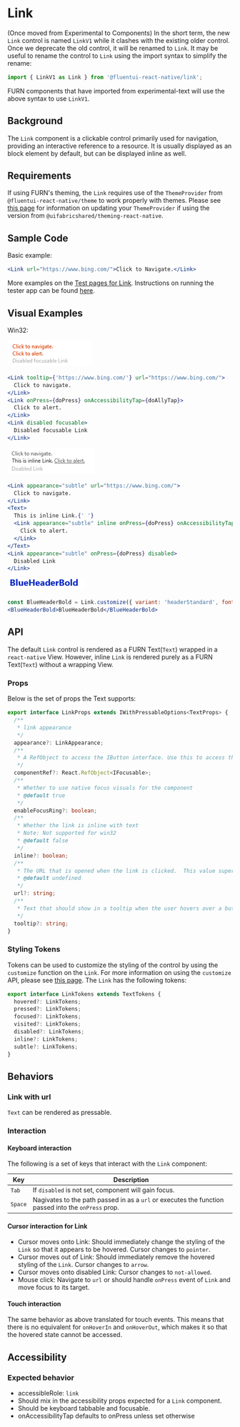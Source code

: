 # Link

(Once moved from Experimental to Components)
In the short term, the new `Link` control is named `LinkV1` while it clashes with the existing older control. Once we deprecate the old control, it will be renamed to `Link`. It may be useful to rename the control to `Link` using the import syntax to simplify the rename:

```ts
import { LinkV1 as Link } from '@fluentui-react-native/link';
```

FURN components that have imported from experimental-text will use the above syntax to use `LinkV1`.

## Background

The `Link` component is a clickable control primarily used for navigation, providing an interactive reference to a resource. It is usually displayed as an block element by default, but can be displayed inline as well.

## Requirements

If using FURN's theming, the `Link` requires use of the `ThemeProvider` from `@fluentui-react-native/theme` to work properly with themes. Please see [this page](../../../docs/pages/Guides/UpdateThemeProvider.md) for information on updating your `ThemeProvider` if using the version from `@uifabricshared/theming-react-native`.

## Sample Code

Basic example:

```jsx
<Link url="https://www.bing.com/">Click to Navigate.</Link>
```

More examples on the [Test pages for Link](../../../apps/fluent-tester/src/TestComponents/LinkExperimental). Instructions on running the tester app can be found [here](../../../apps/fluent-tester/README.md).

## Visual Examples

Win32:

![Default Links on win32 example](./assets/Link_example_default_win32.png)

```jsx
<Link tooltip={'https://www.bing.com/'} url="https://www.bing.com/">
  Click to navigate.
</Link>
<Link onPress={doPress} onAccessibilityTap={doAllyTap}>
  Click to alert.
</Link>
<Link disabled focusable>
  Disabled focusable Link
</Link>
```

![Subtle Links on win32 example](./assets/Link_example_subtle_win32.png)

```jsx
<Link appearance="subtle" url="https://www.bing.com/">
  Click to navigate.
</Link>
<Text>
  This is inline Link.{' '}
  <Link appearance="subtle" inline onPress={doPress} onAccessibilityTap={doAllyTap}>
    Click to alert.
  </Link>
</Text>
<Link appearance="subtle" onPress={doPress} disabled>
  Disabled Link
</Link>
```

![Customized Links on win32 example](./assets/Link_example_customized_win32.png)

```jsx
const BlueHeaderBold = Link.customize({ variant: 'headerStandard', fontWeight: '700', color: '#0229c4', textAlign: 'right' });
<BlueHeaderBold>BlueHeaderBold</BlueHeaderBold>
```

## API

The default `Link` control is rendered as a FURN Text(`Text`) wrapped in a `react-native` View. However, inline `Link` is rendered purely as a FURN Text(`Text`) without a wrapping View.

### Props

Below is the set of props the Text supports:

```ts
export interface LinkProps extends IWithPressableOptions<TextProps> {
  /**
   * link appearance
   */
  appearance?: LinkAppearance;
  /**
   * A RefObject to access the IButton interface. Use this to access the public methods and properties of the component.
   */
  componentRef?: React.RefObject<IFocusable>;
  /**
   * Whether to use native focus visuals for the component
   * @default true
   */
  enableFocusRing?: boolean;
  /**
   * Whether the link is inline with text
   * Note: Not supported for win32
   * @default false
   */
  inline?: boolean;
  /**
   * The URL that is opened when the link is clicked.  This value supersedes the 'onPress' callback when both are present.
   * @default undefined
   */
  url?: string;
  /**
   * Text that should show in a tooltip when the user hovers over a button.
   */
  tooltip?: string;
}
```

### Styling Tokens

Tokens can be used to customize the styling of the control by using the `customize` function on the `Link`. For more information on using the `customize` API, please see [this page](../../framework/composition/README.md). The `Link` has the following tokens:

```ts
export interface LinkTokens extends TextTokens {
  hovered?: LinkTokens;
  pressed?: LinkTokens;
  focused?: LinkTokens;
  visited?: LinkTokens;
  disabled?: LinkTokens;
  inline?: LinkTokens;
  subtle?: LinkTokens;
}
```

## Behaviors

### Link with url

`Text` can be rendered as pressable.

### Interaction

#### Keyboard interaction

The following is a set of keys that interact with the `Link` component:

| Key     | Description                                                     |
| ------- | --------------------------------------------------------------- |
| `Tab`   | If `disabled` is not set, component will gain focus.  |
| `Space` | Nagivates to the path passed in as a `url` or executes the function passed into the `onPress` prop.           |

#### Cursor interaction for Link

- Cursor moves onto Link: Should immediately change the styling of the `Link` so that it appears to be hovered. Cursor changes to `pointer`.
- Cursor moves out of Link: Should immediately remove the hovered styling of the `Link`. Cursor changes to `arrow`.
- Cursor moves onto disabled Link: Cursor changes to `not-allowed`.
- Mouse click: Navigate to `url` or should handle `onPress` event of `Link` and move focus to its target.

#### Touch interaction

The same behavior as above translated for touch events. This means that there is no equivalent for `onHoverIn` and `onHoverOut`, which makes it so that the hovered state cannot be accessed.

## Accessibility

### Expected behavior

- accessibleRole: `link`
- Should mix in the accessibility props expected for a `Link` component.
- Should be keyboard tabbable and focusable.
- onAccessibilityTap defaults to onPress unless set otherwise